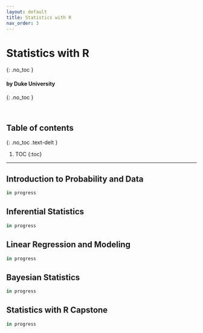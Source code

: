 ```yaml
---
layout: default
title: Statistics with R
nav_order: 3
---
```


# Statistics with R
{: .no_toc }

#### by Duke University
{: .no_toc }

<br/>

## Table of contents
{: .no_toc .text-delt }

1. TOC
{:toc}

---

## Introduction to Probability and Data

```r
in progress
```

## Inferential Statistics

```r
in progress
```

## Linear Regression and Modeling

```r
in progress
```

## Bayesian Statistics
```r
in progress
```

## Statistics with R Capstone
```r
in progress
```
